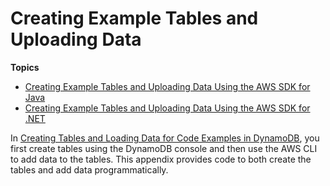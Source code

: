 # Creating Example Tables and Uploading Data<a name="AppendixSampleDataCode"></a>

**Topics**
+ [Creating Example Tables and Uploading Data Using the AWS SDK for Java](AppendixSampleDataCodeJava.md)
+ [Creating Example Tables and Uploading Data Using the AWS SDK for \.NET](AppendixSampleDataCodeDotNET.md)

In [Creating Tables and Loading Data for Code Examples in DynamoDB](SampleData.md), you first create tables using the DynamoDB console and then use the AWS CLI to add data to the tables\. This appendix provides code to both create the tables and add data programmatically\. 